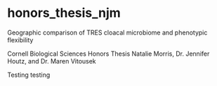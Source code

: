 # honors_thesis_njm
Geographic comparison of TRES cloacal microbiome and phenotypic flexibility

Cornell Biological Sciences Honors Thesis
Natalie Morris, Dr. Jennifer Houtz, and Dr. Maren Vitousek

Testing testing